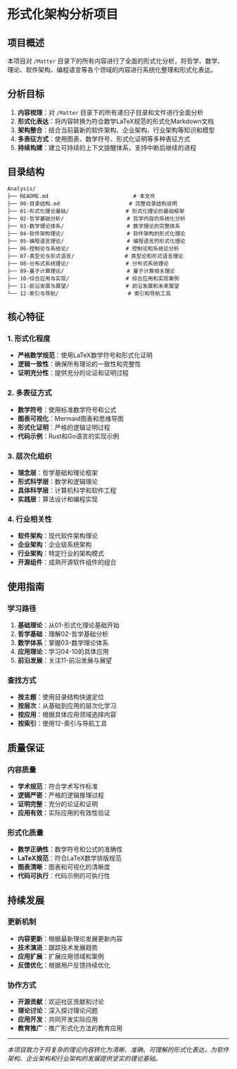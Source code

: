 # 形式化架构分析项目

## 项目概述

本项目对 `/Matter` 目录下的所有内容进行了全面的形式化分析，将哲学、数学、理论、软件架构、编程语言等各个领域的内容进行系统化整理和形式化表达。

## 分析目标

1. **内容梳理**：对 `/Matter` 目录下的所有递归子目录和文件进行全面分析
2. **形式化表达**：将内容转换为符合数学LaTeX规范的形式化Markdown文档
3. **架构整合**：结合当前最新的软件架构、企业架构、行业架构等知识和模型
4. **多表征方式**：使用图表、数学符号、形式化证明等多种表征方式
5. **持续构建**：建立可持续的上下文提醒体系，支持中断后继续的进程

## 目录结构

```text
Analysis/
├── README.md                           # 本文件
├── 00-目录结构.md                      # 完整目录结构说明
├── 01-形式化理论基础/                  # 形式化理论的基础框架
├── 02-哲学基础分析/                    # 哲学内容的系统化分析
├── 03-数学理论体系/                    # 数学理论的完整体系
├── 04-软件架构理论/                    # 软件架构的形式化理论
├── 05-编程语言理论/                    # 编程语言的形式化理论
├── 06-控制论与系统论/                  # 控制论和系统论分析
├── 07-类型论与形式语言/                # 类型论和形式语言理论
├── 08-分布式系统理论/                  # 分布式系统理论
├── 09-量子计算理论/                    # 量子计算相关理论
├── 10-综合应用与实现/                  # 综合应用和实现案例
├── 11-前沿发展与展望/                  # 前沿发展和未来展望
└── 12-索引与导航/                      # 索引和导航工具
```

## 核心特征

### 1. 形式化程度

- **严格数学规范**：使用LaTeX数学符号和形式化证明
- **逻辑一致性**：确保所有理论的一致性和完整性
- **证明充分性**：提供充分的论证和证明过程

### 2. 多表征方式

- **数学符号**：使用标准数学符号和公式
- **图表可视化**：Mermaid图表和思维导图
- **形式化证明**：严格的逻辑证明过程
- **代码示例**：Rust和Go语言的实现示例

### 3. 层次化组织

- **理念层**：哲学基础和理论框架
- **形式科学层**：数学和逻辑理论
- **具体科学层**：计算机科学和软件工程
- **实践层**：算法设计和编程实现

### 4. 行业相关性

- **软件架构**：现代软件架构理论
- **企业架构**：企业级系统架构
- **行业架构**：特定行业的架构模式
- **开源组件**：成熟开源软件组件的组合

## 使用指南

### 学习路径

1. **基础理论**：从01-形式化理论基础开始
2. **哲学基础**：理解02-哲学基础分析
3. **数学体系**：掌握03-数学理论体系
4. **应用理论**：学习04-10的具体应用
5. **前沿发展**：关注11-前沿发展与展望

### 查找方式

- **按主题**：使用目录结构快速定位
- **按层次**：从基础到应用的层次化学习
- **按应用**：根据具体应用领域选择内容
- **按索引**：使用12-索引与导航工具

## 质量保证

### 内容质量

- **学术规范**：符合学术写作标准
- **逻辑严密**：严格的逻辑推理过程
- **证明完整**：充分的论证和证明
- **应用有效**：实际应用的有效性验证

### 形式化质量

- **数学正确性**：数学符号和公式的准确性
- **LaTeX规范**：符合LaTeX数学排版规范
- **图表清晰**：图表和可视化的清晰度
- **代码可执行**：代码示例的可执行性

## 持续发展

### 更新机制

- **内容更新**：根据最新理论发展更新内容
- **技术演进**：跟踪技术发展趋势
- **应用扩展**：扩展应用领域和案例
- **反馈优化**：根据用户反馈持续优化

### 协作方式

- **开源贡献**：欢迎社区贡献和讨论
- **理论讨论**：深入探讨理论问题
- **应用开发**：共同开发实际应用
- **教育推广**：推广形式化方法的教育应用

---

*本项目致力于将复杂的理论内容转化为清晰、准确、可理解的形式化表达，为软件架构、企业架构和行业架构的发展提供坚实的理论基础。*
